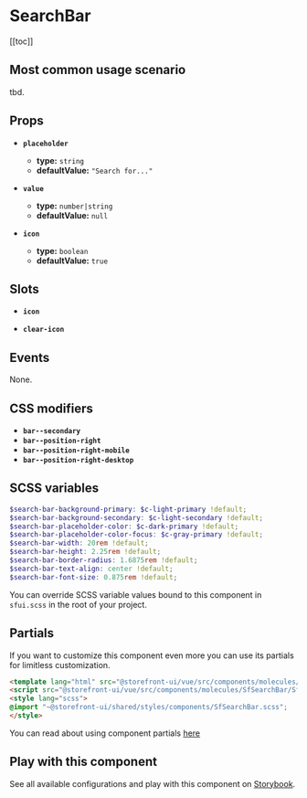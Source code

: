 # SearchBar

<!-- No Component description -->


[[toc]]


## Most common usage scenario

tbd.


## Props

- **`placeholder`**
  - **type:** `string`
  - **defaultValue:** `"Search for..."`

- **`value`**
  - **type:** `number|string`
  - **defaultValue:** `null`

- **`icon`**
  - **type:** `boolean`
  - **defaultValue:** `true`


## Slots

- **`icon`**

- **`clear-icon`**


## Events

None.


## CSS modifiers

- **`bar--secondary`**
- **`bar--position-right`**
- **`bar--position-right-mobile`**
- **`bar--position-right-desktop`**


## SCSS variables

```scss
$search-bar-background-primary: $c-light-primary !default;
$search-bar-background-secondary: $c-light-secondary !default;
$search-bar-placeholder-color: $c-dark-primary !default;
$search-bar-placeholder-color-focus: $c-gray-primary !default;
$search-bar-width: 20rem !default;
$search-bar-height: 2.25rem !default;
$search-bar-border-radius: 1.6875rem !default;
$search-bar-text-align: center !default;
$search-bar-font-size: 0.875rem !default;
```

You can override SCSS variable values bound to this component in `sfui.scss` in the root of your project.


## Partials

If you want to customize this component even more you can use its partials for limitless customization.

```html
<template lang="html" src="@storefront-ui/vue/src/components/molecules/SfSearchBar/SfSearchBar.html"></template>
<script src="@storefront-ui/vue/src/components/molecules/SfSearchBar/SfSearchBar.js"></script>
<style lang="scss">
@import "~@storefront-ui/shared/styles/components/SfSearchBar.scss";
</style>
```

You can read about using component partials [here](docs.storefrontui.io/customization)


## Play with this component

See all available configurations and play with this component on <a href="https://storybook.storefrontui.io/?path=/story/">Storybook</a>.
